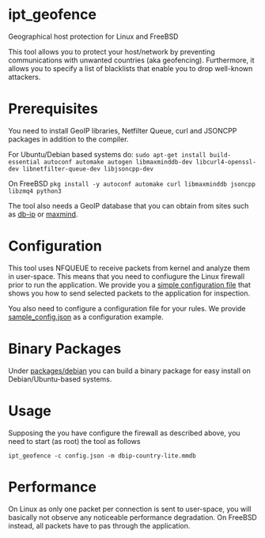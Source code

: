 # ipt_geofence
Geographical host protection for Linux and FreeBSD

This tool allows you to protect your host/network by preventing communications with unwanted countries (aka geofencing). Furthermore, it allows you to specify a list of blacklists that enable you to drop well-known attackers.

# Prerequisites
You need to install GeoIP libraries, Netfilter Queue, curl and JSONCPP packages in addition to the compiler.

For Ubuntu/Debian based systems do:
``sudo apt-get install build-essential autoconf automake autogen libmaxminddb-dev libcurl4-openssl-dev libnetfilter-queue-dev libjsoncpp-dev``

On FreeBSD
``pkg install -y autoconf automake curl libmaxminddb jsoncpp libzmq4 python3``

The tool also needs a GeoIP database that you can obtain from sites such as [db-ip](https://db-ip.com/db/download/ip-to-country-lite) or [maxmind](https://dev.maxmind.com/geoip/geolite2-free-geolocation-data?lang=en).

# Configuration
This tool uses NFQUEUE to receive packets from kernel and analyze them in user-space. This means that you need to confiugure the Linux firewall prior to run the application. We provide you a [simple configuration file](ipt_config_utils/single_iface.sh) that shows you how to send selected packets to the application for inspection.

You also need to configure a configuration file for your rules. We provide [sample_config.json](sample_config.json) as a configuration example.

# Binary Packages
Under [packages/debian](packages/debian) you can build a binary package for easy install on Debian/Ubuntu-based systems.

# Usage
Supposing the you have configure the firewall as described above, you need to start (as root) the tool as follows

``ipt_geofence -c config.json -m dbip-country-lite.mmdb``

# Performance
On Linux as only one packet per connection is sent to user-space, you will basically not observe any noticeable performance degradation. On FreeBSD instead, all packets have to pas through the application.

